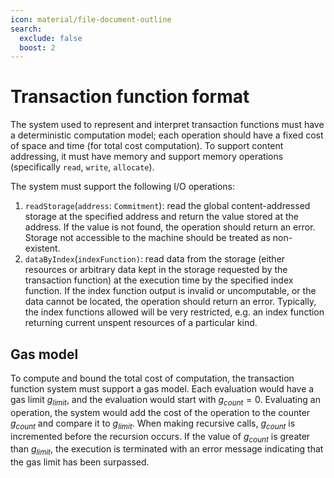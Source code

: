 ```yaml
---
icon: material/file-document-outline
search:
  exclude: false
  boost: 2
---
```


# Transaction function format
The system used to represent and interpret transaction functions must have a deterministic computation model; each operation should have a fixed cost of space and time (for total cost computation). To support content addressing, it must have memory and support memory operations (specifically `read`, `write`, `allocate`).

The system must support the following I/O operations:

1. `readStorage`(`address`: `Commitment`): read the global content-addressed storage at the specified address and return the value stored at the address. If the value is not found, the operation should return an error. Storage not accessible to the machine should be treated as non-existent.
2. `dataByIndex`(`indexFunction)`: read data from the storage (either resources or arbitrary data kept in the storage requested by the transaction function) at the execution time by the specified index function. If the index function output is invalid or uncomputable, or the data cannot be located, the operation should return an error. Typically, the index functions allowed will be very restricted, e.g. an index function returning current unspent resources of a particular kind.


## Gas model
To compute and bound the total cost of computation, the transaction function system must support a gas model. Each evaluation would have a gas limit $g_{limit}$, and the evaluation would start with $g_{count} = 0$. Evaluating an operation, the system would add the cost of the operation to the counter $g_{count}$ and compare it to $g_{limit}$. When making recursive calls, $g_{count}$ is incremented before the recursion occurs. If the value of $g_{count}$ is greater than $g_{limit}$, the execution is terminated with an error message indicating that the gas limit has been surpassed.
